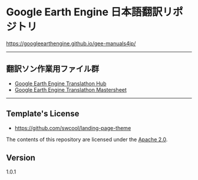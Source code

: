 # Google Earth Engine 日本語翻訳リポジトリ

https://googleearthengine.github.io/gee-manuals4jp/


---


## 翻訳ソン作業用ファイル群
 - [Google Earth Engine Translathon Hub](https://docs.google.com/spreadsheets/d/1paJh0lIqi3CYQkvaBIb2Iu9dOTSAWK6xfZdSPG19otw/edit#gid=0)
 - [Google Earth Engine Translathon Mastersheet](https://docs.google.com/document/d/1xFFZUjpdg35ubVi_KmXhHLltvbhpOdUFswOUvO7bgac/edit)
 

---

## Template's License
* https://github.com/swcool/landing-page-theme

The contents of this repository are licensed under the [Apache
2.0](http://www.apache.org/licenses/LICENSE-2.0.html).

## Version
1.0.1
